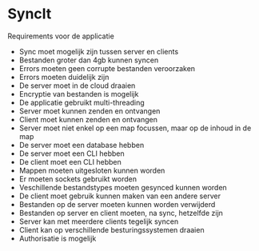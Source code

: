 # SyncIt

Requirements voor de applicatie

- Sync moet mogelijk zijn tussen server en clients
- Bestanden groter dan 4gb kunnen syncen
- Errors moeten geen corrupte bestanden veroorzaken
- Errors moeten duidelijk zijn
- De server moet in de cloud draaien
- Encryptie van bestanden is mogelijk
- De applicatie gebruikt multi-threading
- Server moet kunnen zenden en ontvangen
- Client moet kunnen zenden en ontvangen
- Server moet niet enkel op een map focussen, maar op de inhoud in de map
- De server moet een database hebben
- De server moet een CLI hebben
- De client moet een CLI hebben
- Mappen moeten uitgesloten kunnen worden
- Er moeten sockets gebruikt worden
- Veschillende bestandstypes moeten gesynced kunnen worden
- De client moet gebruik kunnen maken van een andere server
- Bestanden op de server moeten kunnen worden verwijderd
- Bestanden op server en client moeten, na sync, hetzelfde zijn
- Server kan met meerdere clients tegelijk syncen
- Client kan op verschillende besturingssystemen draaien
- Authorisatie is mogelijk